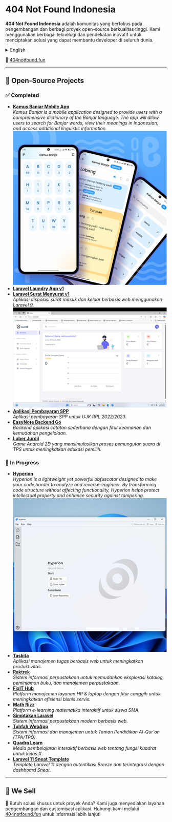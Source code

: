 # 404 Not Found Indonesia  

**404 Not Found Indonesia** adalah komunitas yang berfokus pada pengembangan dan berbagi proyek open-source berkualitas tinggi. Kami menggunakan berbagai teknologi dan pendekatan inovatif untuk menciptakan solusi yang dapat membantu developer di seluruh dunia. 

<details>
<summary>English</summary>

_**404 Not Found Indonesia** is a community focused on developing and sharing high-quality open-source projects. We utilize various technologies and innovative approaches to create solutions that help developers worldwide._

</details> 


🔗 [404notfound.fun](https://404notfound.fun/)  

---  

## 🚀 Open-Source Projects  

### ✅ Completed  

-   **[Kamus Banjar Mobile App](https://github.com/404NotFoundIndonesia/kamus-banjar-mobile-app)**  
    _Kamus Banjar is a mobile application designed to provide users with a comprehensive dictionary of the Banjar language. The app will allow users to search for Banjar words, view their meanings in Indonesian, and access additional linguistic information._
    <img alt="Kamus Banjar Mobile App" src="./screenshot/kamus-banjar-mobile-app.jpg" />
-   **[Laravel Laundry App v1](https://github.com/404NotFoundIndonesia/laravel-laundy-app-v1)**  
-   **[Laravel Surat Menyurat v1](https://github.com/404NotFoundIndonesia/laravel-surat-menyurat-v1)**  
    _Aplikasi disposisi surat masuk dan keluar berbasis web menggunakan Laravel 9._  
    <img alt="Laravel Surat Menyurat v1" src="./screenshot/laravel-surat-menyurat-v1.png" />
-   **[Aplikasi Pembayaran SPP](https://github.com/404NotFoundIndonesia/aplikasi-pembayaran-spp)**  
    _Aplikasi pembayaran SPP untuk UJK RPL 2022/2023._  
-   **[EasyNote Backend Go](https://github.com/404NotFoundIndonesia/easynote-backend-go)**  
    _Backend aplikasi catatan sederhana dengan fitur keamanan dan kemudahan pengelolaan._  
-   **[Luber Jurdil](https://github.com/404NotFoundIndonesia/luber-jurdil)**  
    _Game Android 2D yang mensimulasikan proses pemungutan suara di TPS untuk meningkatkan edukasi pemilih._  

### 🔄 In Progress  

-   **[Hyperion](https://github.com/404NotFoundIndonesia/hyperion)**  
    _Hyperion is a lightweight yet powerful obfuscator designed to make your code harder to analyze and reverse-engineer. By transforming code structure without affecting functionality, Hyperion helps protect intellectual property and enhance security against tampering._ 
    <img alt="Hyperion" src="./screenshot/hyperion.jpg" /> 
-   **[Taskita](https://github.com/404NotFoundIndonesia/taskita)**  
    _Aplikasi manajemen tugas berbasis web untuk meningkatkan produktivitas._  
-   **[Raktrek](https://github.com/404NotFoundIndonesia/raktrek)**  
    _Sistem informasi perpustakaan untuk memudahkan eksplorasi katalog, peminjaman buku, dan manajemen perpustakaan._  
-   **[FixIT Hub](https://github.com/404NotFoundIndonesia/fixit-hub)**  
    _Platform manajemen layanan HP & laptop dengan fitur canggih untuk meningkatkan efisiensi bisnis servis._  
-   **[Math Rizz](https://github.com/404NotFoundIndonesia/math-rizz)**  
    _Platform e-learning matematika interaktif untuk siswa SMA._  
-   **[Simptakan Laravel](https://github.com/404NotFoundIndonesia/simptakan-laravel)**  
    _Sistem informasi perpustakaan modern berbasis web._  
-   **[Tuhfah WebApp](https://github.com/404NotFoundIndonesia/tuhfah-webapp)**  
    _Sistem informasi dan manajemen untuk Taman Pendidikan Al-Qur'an (TPA/TPQ)._  
-   **[Quadra Learn](https://github.com/404NotFoundIndonesia/quadra-learn)**  
    _Media pembelajaran interaktif berbasis web tentang fungsi kuadrat untuk kelas X._  
-   **[Laravel 11 Sneat Template](https://github.com/404NotFoundIndonesia/laravel-11-sneat-template)**  
    _Template Laravel 11 dengan autentikasi Breeze dan terintegrasi dengan dashboard Sneat._  

---  

## 🛒 We Sell  

🚀 Butuh solusi khusus untuk proyek Anda? Kami juga menyediakan layanan pengembangan dan customisasi aplikasi. Hubungi kami melalui [404notfound.fun](https://404notfound.fun/) untuk informasi lebih lanjut!  
